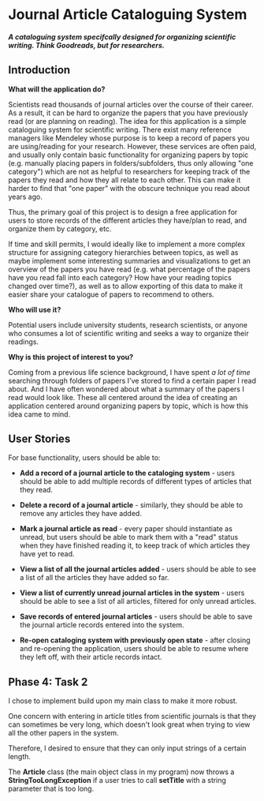 # Journal Article Cataloguing System

##### A cataloguing system specifcally designed for organizing scientific writing. Think Goodreads, but for researchers.


## Introduction

**What will the application do?**
 
Scientists read thousands of journal articles over the course of their career. As a result, it can be hard to organize 
the papers that you have previously read (or are planning on reading). The idea for this application is a simple 
cataloguing system for scientific writing. There exist many reference managers like Mendeley whose purpose is to keep 
a record of papers you are using/reading for your research. However, these services are often paid, and usually only 
contain basic functionality for organizing papers by topic (e.g. manually placing papers in folders/subfolders, thus 
only allowing "one category") which are not as helpful to researchers for keeping track of the papers they read and 
how they all relate to each other. This can make it harder to find that "one paper" with the obscure technique you 
read about years ago.

Thus, the primary goal of this project is to design a free application for users to store records of the different 
articles they have/plan to read, and organize them by category, etc. 

If time and skill permits, I would ideally like to implement a more complex structure for assigning category hierarchies 
between topics, as well as maybe implement some interesting summaries and visualizations to get an overview of the 
papers you have read (e.g. what percentage of the papers have you read fall into each category? How have your reading 
topics changed over time?), as well as to allow exporting of this data to make it easier  share your catalogue of papers 
to recommend to others.

**Who will use it?**

Potential users include university students, research scientists, or anyone who consumes a lot of scientific writing 
and seeks a way to organize their readings.

**Why is this project of interest to you?**

Coming from a previous life science background, I have spent *a lot of time* searching through folders of papers I've 
stored to find a certain paper I read about. And I have often wondered about what a summary of the papers I read would 
look like. These all centered around the idea of creating an application centered around organizing papers by topic, 
which is how this idea came to mind.

## User Stories

For base functionality, users should be able to:
- **Add a record of a journal article to the cataloging system** - users should be able to add multiple records of 
different types of articles that they read. 
- **Delete a record of a journal article** - similarly, they should be able to remove any articles they have added.
- **Mark a journal article as read** - every paper should instantiate as unread, but users should be able to mark
them with a "read" status when they have finished reading it, to keep track of which articles they have yet to read.
- **View a list of all the journal articles added** - users should be able to see a list of all the articles they have
added so far.
- **View a list of currently unread journal articles in the system** - users should be able to see a list of all 
articles, filtered for only unread articles.

- **Save records of entered journal articles** - users should be able to save the journal article records entered into
 the system.

- **Re-open cataloging system with previously open state** - after closing and re-opening the application, users should 
be able to resume where they left off, with their article records intact.

## Phase 4: Task 2

I chose to implement build upon my main class to make it more robust. 

One concern with entering in article titles from scientific journals is that they can 
sometimes be very long, which doesn't look great when trying to view all the other papers in the system.

Therefore, I desired to ensure that they can only input strings of a certain length. 

The **Article** class (the main object class in my program) now throws a **StringTooLongException** if a user tries to
 call **setTitle** with a string parameter that is too long. 




